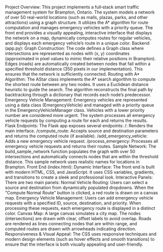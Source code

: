 Project Overview:
This project implements a full‑stack smart traffic management system for Brampton, Ontario. The system models a network of over 50 real-world locations (such as malls, plazas, parks, and other attractions) using a graph structure. It utilizes the A* algorithm for route computation and manages emergency vehicles with a priority queue. The front end provides a visually appealing, interactive interface that displays the network on a map, dynamically computes routes for regular vehicles, and displays each emergency vehicle’s route in a unique color.
Backend (app.py):
Graph Construction:
The code defines a Graph class where intersections are represented as nodes with (x, y) coordinates (approximated in pixel values to mimic their relative positions in Brampton). Edges (roads) are automatically created between nodes that fall within a specified threshold distance (350 pixels in our implementation). This ensures that the network is sufficiently connected.
Routing with A* Algorithm:
The AStar class implements the A* search algorithm to compute the shortest route between any two nodes. It uses a Euclidean distance heuristic to guide the search. The algorithm reconstructs the final path by backtracking through a dictionary that records each node’s predecessor.
Emergency Vehicle Management:
Emergency vehicles are represented using a data class (EmergencyVehicle) and managed with a priority queue in the EmergencyVehicleManager class. Vehicles with a lower priority number are considered more urgent. The system processes all emergency vehicle requests by computing a route for each and returns the results.
Flask Endpoints:
The Flask app exposes several endpoints:
/: Renders the main interface.
/compute_route: Accepts source and destination parameters and returns the computed route (if available).
/add_emergency_vehicle: Adds a new emergency vehicle request.
/process_emergency: Processes all emergency vehicle requests and returns their routes.
Sample Network:
The build_sample_network function populates the graph with over 50 intersections and automatically connects nodes that are within the threshold distance. This sample network uses realistic names for locations in Brampton.
Front End (index.html):
Dynamic Interface:
The front end is built with modern HTML, CSS, and JavaScript. It uses CSS variables, gradients, and transitions to create a sleek and professional look.
Interactive Panels:
There are two main panels:
Normal Vehicle Routing: Users can select a source and destination from dynamically populated dropdowns. When the "Compute Normal Route" button is clicked, a red route is drawn on a canvas map.
Emergency Vehicle Management: Users can add emergency vehicle requests with a specified ID, source, destination, and priority. When processing these requests, each emergency route is displayed in a distinct color.
Canvas Map:
A large canvas simulates a city map. The nodes (intersections) are drawn with clear, offset labels to avoid overlap. Roads are rendered as lines connecting nodes that are within range, and computed routes are drawn with arrowheads indicating direction.
Responsiveness & Visual Appeal:
The CSS uses responsive techniques and modern design elements (such as hover effects and smooth transitions) to ensure that the interface is both visually appealing and user-friendly.
